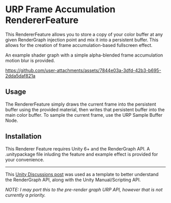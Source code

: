 # URP Frame Accumulation RendererFeature

This RendererFeature allows you to store a copy of your color buffer at any given RenderGraph injection point and mix it into a persistent buffer. This allows for the creation of frame accumulation-based fullscreen effect.

An example shader graph with a simple alpha-blended frame accumulation motion blur is provided.

https://github.com/user-attachments/assets/7844e03a-3dfd-42b3-b695-2dda5daf821a



## Usage
The RendererFeature simply draws the current frame into the persistent buffer using the provided material, then writes that persistent buffer into the main color buffer. To sample the current frame, use the URP Sample Buffer Node.


## Installation
This Renderer Feature requires Unity 6+ and the RenderGraph API.
A .unitypackage file inluding the feature and example effect is provided for your convenience. 

------

This [Unity Discussions post](https://discussions.unity.com/t/introduction-of-render-graph-in-the-universal-render-pipeline-urp/930355/3) was used as a template to better understand the RenderGraph API, along with the Unity Manual/Scripting API.


*NOTE: I may port this to the pre-render graph URP API, however that is not currently a priority.*
